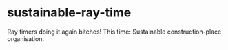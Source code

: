 # sustainable-ray-time
Ray timers doing it again bitches! This time: Sustainable construction-place organisation.
